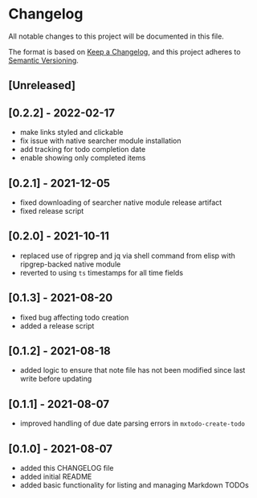 # Changelog

All notable changes to this project will be documented in this file.

The format is based on [Keep a Changelog](https://keepachangelog.com/en/1.0.0/),
and this project adheres to [Semantic Versioning](https://semver.org/spec/v2.0.0.html).

## [Unreleased]

## [0.2.2] - 2022-02-17
- make links styled and clickable
- fix issue with native searcher module installation
- add tracking for todo completion date
- enable showing only completed items

## [0.2.1] - 2021-12-05
- fixed downloading of searcher native module release artifact
- fixed release script

## [0.2.0] - 2021-10-11
- replaced use of ripgrep and jq via shell command from elisp with ripgrep-backed native module
- reverted to using `ts` timestamps for all time fields

## [0.1.3] - 2021-08-20
- fixed bug affecting todo creation
- added a release script

## [0.1.2] - 2021-08-18
- added logic to ensure that note file has not been modified since last write before updating

## [0.1.1] - 2021-08-07
- improved handling of due date parsing errors in `mxtodo-create-todo`

## [0.1.0] - 2021-08-07
- added this CHANGELOG file
- added initial README
- added basic functionality for listing and managing Markdown TODOs
